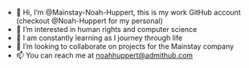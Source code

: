 - 👋 Hi, I’m @Mainstay-Noah-Huppert, this is my work GitHub account (checkout @Noah-Huppert for my personal)
- 👀 I’m interested in human rights and computer science
- 🌱 I am constantly learning as I journey through life
- 💞️ I’m looking to collaborate on projects for the Mainstay company
- 📫 You can reach me at noahhuppert@admithub.com
